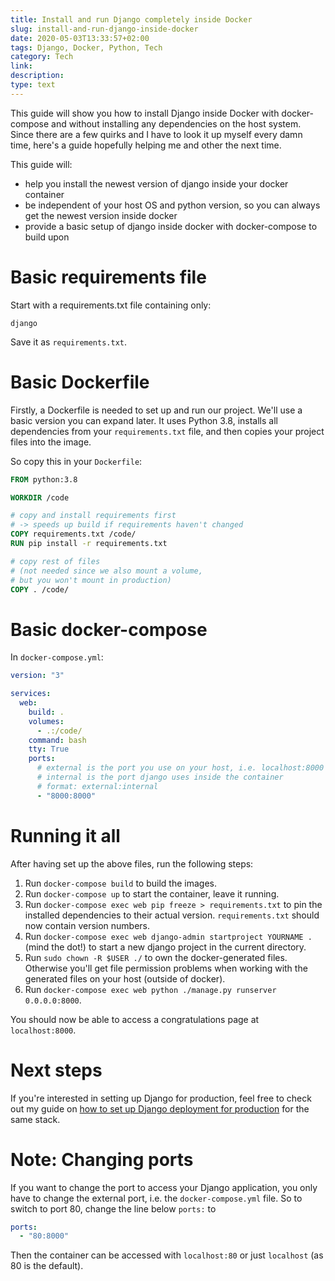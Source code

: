 ```yaml
---
title: Install and run Django completely inside Docker
slug: install-and-run-django-inside-docker
date: 2020-05-03T13:33:57+02:00
tags: Django, Docker, Python, Tech
category: Tech
link:
description:
type: text
---
```


This guide will show you how to install Django inside Docker with docker-compose
and without installing any dependencies on the host system.
Since there are a few quirks and I have to look it up myself every damn time,
here's a guide hopefully helping me and other the next time.

This guide will:

- help you install the newest version of django inside your docker container
- be independent of your host OS and python version, so you can always get the newest version inside docker
- provide a basic setup of django inside docker with docker-compose to build upon

# Basic requirements file

Start with a requirements.txt file containing only:

```
django
```

Save it as `requirements.txt`.

# Basic Dockerfile

Firstly, a Dockerfile is needed to set up and run our project.
We'll use a basic version you can expand later.
It uses Python 3.8, installs all dependencies from your `requirements.txt` file,
and then copies your project files into the image.

So copy this in your `Dockerfile`:

```Dockerfile
FROM python:3.8

WORKDIR /code

# copy and install requirements first
# -> speeds up build if requirements haven't changed
COPY requirements.txt /code/
RUN pip install -r requirements.txt

# copy rest of files
# (not needed since we also mount a volume,
# but you won't mount in production)
COPY . /code/
```

# Basic docker-compose

In `docker-compose.yml`:

```yaml
version: "3"

services:
  web:
    build: .
    volumes:
      - .:/code/
    command: bash
    tty: True
    ports:
      # external is the port you use on your host, i.e. localhost:8000
      # internal is the port django uses inside the container
      # format: external:internal
      - "8000:8000"
```

# Running it all

After having set up the above files, run the following steps:

1. Run `docker-compose build` to build the images.
2. Run `docker-compose up` to start the container, leave it running.
3. Run `docker-compose exec web pip freeze > requirements.txt` to pin the installed dependencies to their actual version. `requirements.txt` should now contain version numbers.
4. Run `docker-compose exec web django-admin startproject YOURNAME .` (mind the dot!) to start a new django project in the current directory.
5. Run `sudo chown -R $USER ./` to own the docker-generated files. Otherwise you'll get file permission problems when working with the generated files on your host (outside of docker).
6. Run `docker-compose exec web python ./manage.py runserver 0.0.0.0:8000`.

You should now be able to access a congratulations page at `localhost:8000`.

# Next steps

If you're interested in setting up Django for production,
feel free to check out my guide on
[how to set up Django deployment for production](http://karllorey.com/posts/django-production-docker-mod-wsgi/) for the same stack.

# Note: Changing ports

If you want to change the port to access your Django application,
you only have to change the external port, i.e. the `docker-compose.yml` file.
So to switch to port 80, change the line below `ports:` to

```yaml
ports:
  - "80:8000"
```

Then the container can be accessed with `localhost:80` or just `localhost` (as 80 is the default).
